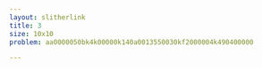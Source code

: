```yaml
---
layout: slitherlink
title: 3
size: 10x10
problem: aa0000050bk4k00000k140a0013550030kf2000004k490400000

---
```

